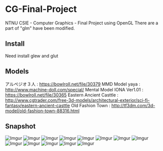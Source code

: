 # CG-Final-Project
NTNU CSIE - Computer Graphics - Final Project using OpenGL
There are a part of "glm" have been modified.

## Install
Need install glew and glut

## Models
アルペジオ３人 : https://bowlroll.net/file/30379
MMD Model yaya : http://www.machine-doll.com/special/
Mental Model IONA Ver1.01 : https://bowlroll.net/file/30365
Eastern Ancient Casttle : http://www.cgtrader.com/free-3d-models/architectural-exterior/sci-fi-fantasy/eastern-ancient-casttle
Old Fashion Town : http://tf3dm.com/3d-model/old-fashion-town-88316.html

## Snapshot
![Imgur](http://i.imgur.com/JLXAy0B.png)
![Imgur](http://i.imgur.com/8Yl8y4J.png)
![Imgur](http://i.imgur.com/OiQOnKB.png)
![Imgur](http://i.imgur.com/GfC8QRB.png)
![Imgur](http://i.imgur.com/3hzWD1G.png)
![Imgur](http://i.imgur.com/8H1fQmV.png)
![Imgur](http://i.imgur.com/AE8wl0o.png)
![Imgur](http://i.imgur.com/VglkvZL.png)
![Imgur](http://i.imgur.com/Ptofl1E.png)
![Imgur](http://i.imgur.com/MWRlekd.png)
![Imgur](http://i.imgur.com/RGxslj4.png)
![Imgur](http://i.imgur.com/3SltVga.png)
![Imgur](http://i.imgur.com/GQfiKlZ.png)